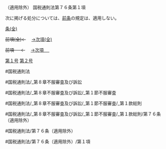 （適用除外）
国税通則法第７６条第１項

次に掲げる処分については、[前条](国税通則法＿＿＿＿＿第７５条第１項)の規定は、適用しない。

[条(全)](国税通則法＿＿＿＿＿第７６条_.md)

~~前項(全)←~~　  [→次項(全)](国税通則法＿＿＿＿＿第７６条第２項_.md)

~~前項 　 ←~~　  [→次項 　 ](国税通則法＿＿＿＿＿第７６条第２項.md)

[第１号](国税通則法＿＿＿＿＿第７６条第１項第１号.md)  [第２号](国税通則法＿＿＿＿＿第７６条第１項第２号.md)  

#国税通則法

#国税通則法/_第８章不服審査及び訴訟

#国税通則法/_第８章不服審査及び訴訟/_第１節不服審査

#国税通則法/_第８章不服審査及び訴訟/_第１節不服審査/_第１款総則

#国税通則法/_第８章不服審査及び訴訟/_第１節不服審査/_第１款総則/第７６条（適用除外）

#国税通則法/第７６条（適用除外）

#国税通則法/第７６条（適用除外）/第１項

